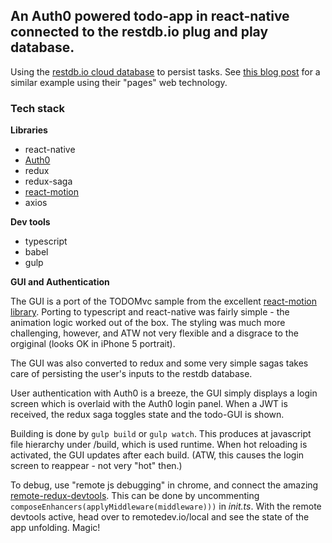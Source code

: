 ## An Auth0 powered todo-app in react-native connected to the restdb.io plug and play database.

Using the [restdb.io cloud database](https://restdb.io) to persist tasks.  See [this blog post](https://restdb.io/blog/#!posts/57cece1a2d5dbc27000000d3) for a similar example using their "pages" web technology.

### Tech stack

**Libraries**

* react-native
* [Auth0](https://github.com/auth0/react-native-lock) 
* redux
* redux-saga
* [react-motion](https://github.com/chenglou/react-motion)
* axios

**Dev tools**

* typescript 
* babel
* gulp

**GUI and Authentication**

The GUI is a port of the TODOMvc sample from the excellent [react-motion library](https://github.com/chenglou/react-motion).  Porting to typescript and react-native was fairly simple - the animation logic worked out of the box. The styling was much more challenging, however, and ATW not very flexible and a disgrace to the orgiginal (looks OK in iPhone 5 portrait). 

The GUI was also converted to redux and some very simple sagas takes care of persisting the user's inputs to the restdb database.

User authentication with Auth0 is a breeze, the GUI simply displays a login screen which is overlaid with the Auth0 login panel.  When a JWT is received, the redux saga toggles state and the todo-GUI is shown.

Building is done by `gulp build` or `gulp watch`.  This produces at javascript file hierarchy under /build, which is used runtime. When hot reloading is activated, the GUI updates after each build. (ATW, this causes the login screen to reappear - not very "hot" then.)

To debug, use "remote js debugging" in chrome, and connect the amazing [remote-redux-devtools](https://github.com/zalmoxisus/remote-redux-devtools).  This can be done by uncommenting `composeEnhancers(applyMiddleware(middleware)))` in *init.ts*.  With the remote devtools active, head over to remotedev.io/local and see the state of the app unfolding.  Magic!

